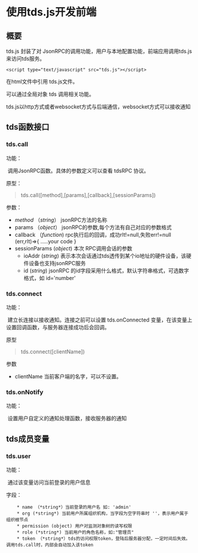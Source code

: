 # 使用tds.js开发前端

## 概要
tds.js 封装了对 JsonRPC的调用功能，用户与本地配置功能，前端应用调用tds.js来访问tds服务。

```
<script type="text/javascript" src="tds.js"></script>
```

在html文件中引用 tds.js文件。

可以通过全局对象 tds 调用相关功能。

tds.js以http方式或者websocket方式与后端通信，websocket方式可以接收通知

## tds函数接口

###  tds.call

功能：

​		调用JsonRPC函数。具体的参数定义可以查看 tdsRPC 协议。

原型：

> tds.call([method],[params],[callback],[sessionParams])

参数：

 * *method* （*string*）  jsonRPC方法的名称
 * params （*object*）  jsonRPC的参数,每个方法有自己对应的参数格式
 * callback （*function*) rpc执行后的回调，成功rlt!=null,失败err!=null (err,rlt)=>{   .....your code    }
 * sessionParams (*object*) 本次 RPC调用会话的参数
    * ioAddr (*string*) 表示本次会话通过tds透传到某个io地址的硬件设备，该硬件设备也支持jsonRPC服务
    * id (*string*)  jsonRPC 的id字段采用什么格式，默认字符串格式，可选数字格式，如 id='number' 

###  tds.connect

功能：

​		建立长连接以接收通知。连接之前可以设置 tds.onConnected 变量，在该变量上设置回调函数，与服务器连接成功后会回调。

原型

> tds.connect([clientName])

参数

 * clientName<string> 当前客户端的名字，可以不设置。



###  tds.onNotify

功能：

​		设置用户自定义的通知处理函数，接收服务器的通知



## tds成员变量

### tds.user

功能：

​		通过该变量访问当前登录的用户信息

字段：

		* name （*string*）当前登录的用户名 如: 'admin'
		* org (*string*) 当前用户所属组织机构，当字段为空字符串时 ''，表示用户属于组织根节点
		* permission (object) 用户对监测对象树的读写权限
		* role (*string*) 当前用户的角色名称，如:"管理员"
		* token （*string*）tds的访问权限token，登陆后服务器分配，一定时间后失效。调用tds.call时，内部会自动加入该token



